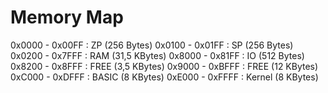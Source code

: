 Memory Map
==========

0x0000 - 0x00FF : ZP (256 Bytes)
0x0100 - 0x01FF : SP (256 Bytes)
0x0200 - 0x7FFF : RAM (31,5 KBytes)
0x8000 - 0x81FF : IO (512 Bytes)
0x8200 - 0x8FFF : FREE (3,5 KBytes)
0x9000 - 0xBFFF : FREE (12 KBytes)
0xC000 - 0xDFFF : BASIC (8 KBytes)
0xE000 - 0xFFFF : Kernel (8 KBytes)
